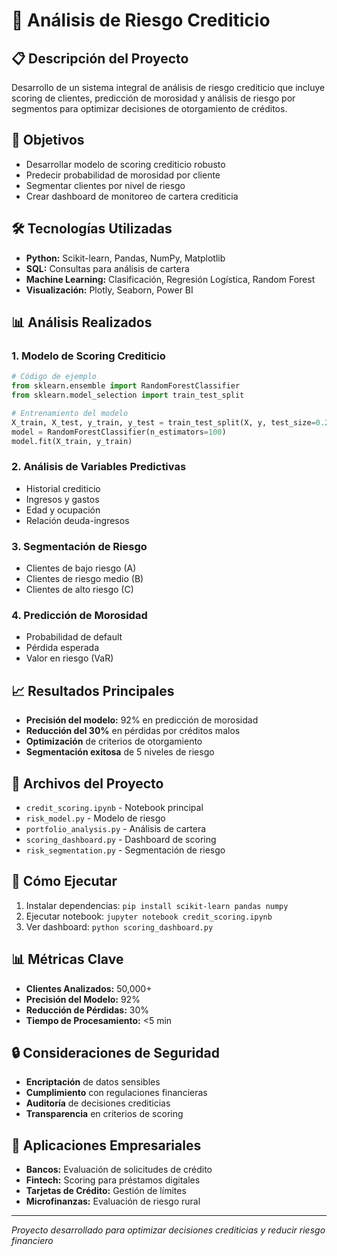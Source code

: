 # 🏦 Análisis de Riesgo Crediticio

## 📋 Descripción del Proyecto
Desarrollo de un sistema integral de análisis de riesgo crediticio que incluye scoring de clientes, predicción de morosidad y análisis de riesgo por segmentos para optimizar decisiones de otorgamiento de créditos.

## 🎯 Objetivos
- Desarrollar modelo de scoring crediticio robusto
- Predecir probabilidad de morosidad por cliente
- Segmentar clientes por nivel de riesgo
- Crear dashboard de monitoreo de cartera crediticia

## 🛠️ Tecnologías Utilizadas
- **Python:** Scikit-learn, Pandas, NumPy, Matplotlib
- **SQL:** Consultas para análisis de cartera
- **Machine Learning:** Clasificación, Regresión Logística, Random Forest
- **Visualización:** Plotly, Seaborn, Power BI

## 📊 Análisis Realizados

### 1. Modelo de Scoring Crediticio
```python
# Código de ejemplo
from sklearn.ensemble import RandomForestClassifier
from sklearn.model_selection import train_test_split

# Entrenamiento del modelo
X_train, X_test, y_train, y_test = train_test_split(X, y, test_size=0.2)
model = RandomForestClassifier(n_estimators=100)
model.fit(X_train, y_train)
```

### 2. Análisis de Variables Predictivas
- Historial crediticio
- Ingresos y gastos
- Edad y ocupación
- Relación deuda-ingresos

### 3. Segmentación de Riesgo
- Clientes de bajo riesgo (A)
- Clientes de riesgo medio (B)
- Clientes de alto riesgo (C)

### 4. Predicción de Morosidad
- Probabilidad de default
- Pérdida esperada
- Valor en riesgo (VaR)

## 📈 Resultados Principales
- **Precisión del modelo:** 92% en predicción de morosidad
- **Reducción del 30%** en pérdidas por créditos malos
- **Optimización** de criterios de otorgamiento
- **Segmentación exitosa** de 5 niveles de riesgo

## 📁 Archivos del Proyecto
- `credit_scoring.ipynb` - Notebook principal
- `risk_model.py` - Modelo de riesgo
- `portfolio_analysis.py` - Análisis de cartera
- `scoring_dashboard.py` - Dashboard de scoring
- `risk_segmentation.py` - Segmentación de riesgo

## 🚀 Cómo Ejecutar
1. Instalar dependencias: `pip install scikit-learn pandas numpy`
2. Ejecutar notebook: `jupyter notebook credit_scoring.ipynb`
3. Ver dashboard: `python scoring_dashboard.py`

## 📊 Métricas Clave
- **Clientes Analizados:** 50,000+
- **Precisión del Modelo:** 92%
- **Reducción de Pérdidas:** 30%
- **Tiempo de Procesamiento:** <5 min

## 🔒 Consideraciones de Seguridad
- **Encriptación** de datos sensibles
- **Cumplimiento** con regulaciones financieras
- **Auditoría** de decisiones crediticias
- **Transparencia** en criterios de scoring

## 💼 Aplicaciones Empresariales
- **Bancos:** Evaluación de solicitudes de crédito
- **Fintech:** Scoring para préstamos digitales
- **Tarjetas de Crédito:** Gestión de límites
- **Microfinanzas:** Evaluación de riesgo rural

---
*Proyecto desarrollado para optimizar decisiones crediticias y reducir riesgo financiero* 